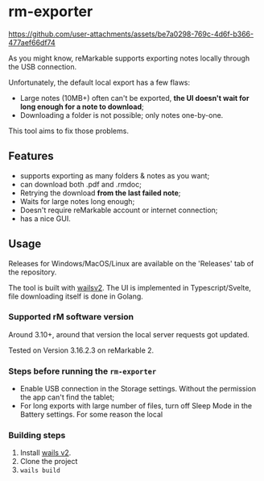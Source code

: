 # rm-exporter

https://github.com/user-attachments/assets/be7a0298-769c-4d6f-b366-477aef66df74

As you might know, reMarkable supports exporting notes locally through the USB connection.

Unfortunately, the default local export has a few flaws:
  * Large notes (10MB+) often can't be exported, **the UI doesn't wait for long enough for a note to download**;
  * Downloading a folder is not possible; only notes one-by-one.

This tool aims to fix those problems.

## Features
* supports exporting as many folders & notes as you want;
* can download both .pdf and .rmdoc;
* Retrying the download **from the last failed note**;
* Waits for large notes long enough;
* Doesn't require reMarkable account or internet connection;
* has a nice GUI.

## Usage
Releases for Windows/MacOS/Linux are available on the 'Releases' tab of the repository.

The tool is built with [wailsv2](https://github.com/wailsapp/wails). The UI is implemented in Typescript/Svelte, file downloading itself is done in Golang.

### Supported rM software version
Around 3.10+, around that version the local server requests got updated.

Tested on Version 3.16.2.3 on reMarkable 2.

### Steps before running the `rm-exporter`
* Enable USB connection in the Storage settings. Without the permission the app can't find the tablet;
* For long exports with large number of files, turn off Sleep Mode in the Battery settings. For some reason the local

### Building steps
1. Install [wails v2](https://wails.io/docs/gettingstarted/installation).
2. Clone the project
3. `wails build`
